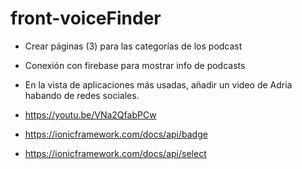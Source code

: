 # front-voiceFinder
- Crear páginas (3) para las categorías de los podcast
- Conexión con firebase para mostrar info de podcasts



- En la vista de aplicaciones más usadas, añadir un video de Adria habando de redes sociales.
- https://youtu.be/VNa2QfabPCw
- https://ionicframework.com/docs/api/badge
- https://ionicframework.com/docs/api/select


